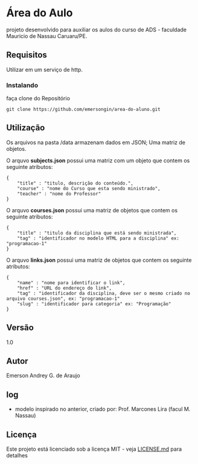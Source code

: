 # Área do Aulo
projeto desenvolvido para auxiliar os aulos do curso de ADS - faculdade Mauricio de Nassau Caruaru/PE.

## Requisitos
Utilizar em um serviço de http.

### Instalando
faça clone do Repositório

```
git clone https://github.com/emersongin/area-do-aluno.git
```
## Utilização

Os arquivos na pasta /data armazenam dados em JSON; Uma matriz de objetos.

O arquvo <b>subjects.json</b> possui uma matriz com um objeto que contem os seguinte atributos:

```
{
    "title" : "titulo, descrição do conteúdo.",
    "course" : "nome do Curso que esta sendo ministrado",
    "teacher" : "nome do Professor"
}
```

O arquvo <b>courses.json</b> possui uma matriz de objetos que contem os seguinte atributos:

```
{
    "title" : "titulo da disciplina que está sendo ministrada",
    "tag" : "identificador no modelo HTML para a disciplina" ex: "programacao-1"
}
```

O arquvo <b>links.json</b> possui uma matriz de objetos que contem os seguinte atributos:

```
{
    "name" : "nome para identificar o link",
    "href" : "URL do endereço do link",
    "tag" : "identificador da disciplina, deve ser o mesmo criado no arquivo courses.json", ex: "programacao-1"
    "slug" : "identificador para categoria" ex: "Programação"
}
```

## Versão
1.0

## Autor
Emerson Andrey G. de Araujo

## log
- modelo inspirado no anterior, criado por: Prof. Marcones Lira (facul M. Nassau)

## Licença
Este projeto está licenciado sob a licença MIT - veja [LICENSE.md](LICENSE.md) para detalhes
